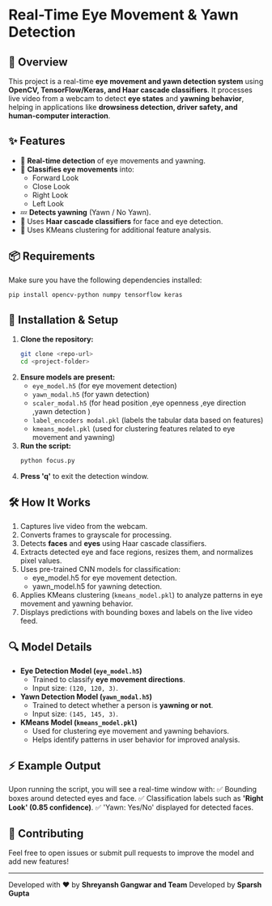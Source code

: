 ﻿# Real-Time Eye Movement & Yawn Detection

## 📌 Overview
This project is a real-time **eye movement and yawn detection system** using **OpenCV, TensorFlow/Keras, and Haar cascade classifiers**. It processes live video from a webcam to detect **eye states** and **yawning behavior**, helping in applications like **drowsiness detection, driver safety, and human-computer interaction**.

## ✨ Features
- 🚀 **Real-time detection** of eye movements and yawning.
- 🎯 **Classifies eye movements** into:
  - Forward Look
  - Close Look
  - Right Look
  - Left Look
- 💤 **Detects yawning** (Yawn / No Yawn).
- 📸 Uses **Haar cascade classifiers** for face and eye detection.
- 🤖 Uses KMeans clustering for additional feature analysis.

## 📦 Requirements
Make sure you have the following dependencies installed:
```bash
pip install opencv-python numpy tensorflow keras
```

## 🚀 Installation & Setup
1. **Clone the repository:**
   ```bash
   git clone <repo-url>
   cd <project-folder>
   ```
2. **Ensure models are present:**
   - `eye_model.h5` (for eye movement detection)
   - `yawn_modal.h5` (for yawn detection)
   - `scaler_modal.h5` (for head position ,eye openness ,eye direction ,yawn detection )
   - `label_encoders modal.pkl` (labels the tabular data based on features)
   - `kmeans_model.pkl` (used for clustering features related to eye movement and yawning)
3. **Run the script:**
   ```bash
   python focus.py
   ```
4. **Press 'q'** to exit the detection window.

## 🛠 How It Works
1. Captures live video from the webcam.
2. Converts frames to grayscale for processing.
3. Detects **faces** and **eyes** using Haar cascade classifiers.
4. Extracts detected eye and face regions, resizes them, and normalizes pixel values.
5. Uses pre-trained CNN models for classification:
    - eye_model.h5 for eye movement detection.
    - yawn_model.h5 for yawning detection.
6. Applies KMeans clustering (`kmeans_model.pkl`) to analyze patterns in eye movement        and yawning behavior.
7. Displays predictions with bounding boxes and labels on the live video feed.

## 🔍 Model Details
- **Eye Detection Model (`eye_model.h5`)**
  - Trained to classify **eye movement directions**.
  - Input size: `(120, 120, 3)`.
- **Yawn Detection Model (`yawn_modal.h5`)**
  - Trained to detect whether a person is **yawning or not**.
  - Input size: `(145, 145, 3)`.
- **KMeans Model (`kmeans_model.pkl`)**
  - Used for clustering eye movement and yawning behaviors.
  - Helps identify patterns in user behavior for improved analysis.

## ⚡ Example Output
Upon running the script, you will see a real-time window with:
✅ Bounding boxes around detected eyes and face.
✅ Classification labels such as **'Right Look' (0.85 confidence)**.
✅ 'Yawn: Yes/No' displayed for detected faces.



## 🤝 Contributing
Feel free to open issues or submit pull requests to improve the model and add new features!

---
Developed with ❤️ by **Shreyansh Gangwar and Team**
Developed by **Sparsh Gupta**

